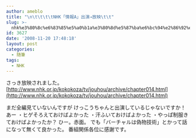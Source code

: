 ```yaml
---
author: ameblo
title: "\n\t\t\t\tNHK「情報A」出演→放映\t\t"
slug: >-
  nhk%e3%80%8c%e6%83%85%e5%a0%b1a%e3%80%8d%e5%87%ba%e6%bc%94%e2%86%92%e6%94%be%e6%98%a0
id: 3627
date: '2008-11-20 17:48:18'
layout: post
categories:
  - 随筆
tags:
  - NHK
---
```


さっき放映されました。 [http://www.nhk.or.jp/kokokoza/tv/jouhou/archive/chapter014.html](http://www.nhk.or.jp/kokokoza/tv/jouhou/archive/chapter014.html)

まだ全編見ていないんですが けっこうちゃんと出演しているじゃないですか！ あー ・ヒゲそろえておけばよかった ・汗ふいておけばよかった ・やっぱ制服きておけばよかったか？ ひー。赤面。 でも「バーチャルは偽物技術」とかって話になって無くて良かった。 番組関係各位に感謝です。